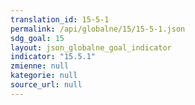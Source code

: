 ```yaml
---
translation_id: 15-5-1
permalink: /api/globalne/15/15-5-1.json
sdg_goal: 15
layout: json_globalne_goal_indicator
indicator: "15.5.1"
zmienne: null
kategorie: null
source_url: null
---
```

